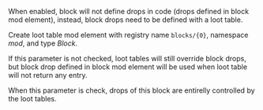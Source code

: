 When enabled, block will not define drops in code (drops defined in block mod element), 
instead, block drops need to be defined with a loot table.

Create loot table mod element with registry name `blocks/{0}`, namespace _mod_, and type _Block_.

If this parameter is not checked, loot tables will still override block drops, but block drop defined in block mod element 
will be used when loot table will not return any entry.

When this parameter is check, drops of this block are entirelly controlled by the loot tables.